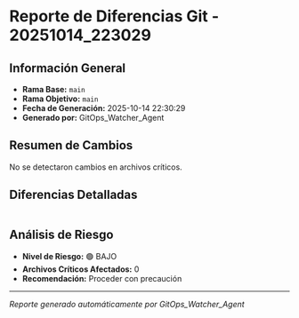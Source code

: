 # Reporte de Diferencias Git - 20251014_223029

## Información General
- **Rama Base:** `main`
- **Rama Objetivo:** `main`
- **Fecha de Generación:** 2025-10-14 22:30:29
- **Generado por:** GitOps_Watcher_Agent

## Resumen de Cambios
No se detectaron cambios en archivos críticos.

## Diferencias Detalladas

```diff

```

## Análisis de Riesgo
- **Nivel de Riesgo:** 🟢 BAJO
- **Archivos Críticos Afectados:** 0
- **Recomendación:** Proceder con precaución

---
*Reporte generado automáticamente por GitOps_Watcher_Agent*
